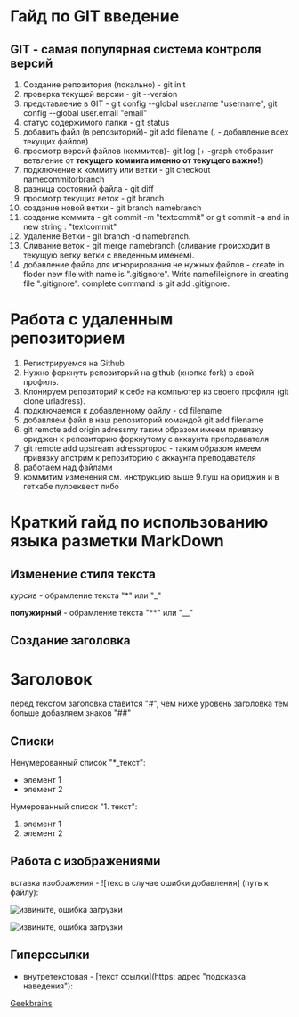 # __Гайд по GIT введение__

## GIT - самая популярная система контроля версий

1. Создание репозитория (локально) - git init
2. проверка текущей версии - git --version
3. представление в GIT - git config --global user.name "username", git config --global user.email "email" 
4. статус содержимого папки - git status
5. добавить файл (в репозиторий)- git add filename (. - добавление всех текущих файлов)
6. просмотр версий файлов (коммитов)- git log (+ -graph отобразит ветвление от **текущего комиита именно от текущего важно!**)
7. подключение к коммиту или ветки - git checkout namecommitorbranch
8. разница состояний файла - git diff
9. просмотр текущих веток - git branch
10. создание новой ветки - git branch namebranch
11. создание коммита - git commit -m "textcommit" or git commit -a and in new string : "textcommit"
12. Удаление Ветки - git branch -d namebranch.
13. Cливание веток - git merge namebranch (сливание происходит в текущую ветку ветки с введенным именем).
14. добавление файла для игнорирования не нужных файлов - create in floder new file with name is ".gitignore".  Write namefileignore in creating file ".gitignore". complete command is git add .gitignore.

# **Работа с удаленным репозиторием**
1. Регистрируемся на Github
2. Нужно форкнуть репозиторий на github (кнопка fork) в свой профиль.
3. Клонируем репозиторий к себе на компьютер из своего профиля (git clone urladress).
4. подключаемся к добавленному файлу - cd filename
5. добавляем файл в наш репозиторий командой git add filename
5. git remote add origin adressmy таким образом имеем привязку ориджен к репозиторию форкнутому с аккаунта преподавателя 
6. git remote add upstream adresspropod - таким образом имеем привязку апстрим к репозиторию с аккаунта преподавателя
7. работаем над файлами
8. коммитим изменения см. инструкцию выше
9.пуш на ориджин и в гетхабе пулреквест либо 

# **Краткий гайд по использованию языка разметки MarkDown**

## Изменение стиля текста

*курсив* - обрамление текста "*" или "_"  

**полужирный** - обрамление текста "**" или "__"

## Создание заголовка
# Заголовок 
перед текстом заголовка ставится "#", чем ниже уровень заголовка тем больше добавляем знаков "##"

## Списки

Ненумерованный список "*_текст":
* элемент 1
* элемент 2

Нумерованный список "1. текст":
1. элемент 1 
2. элемент 2

## Работа с изображениями
вставка изображения - ![текс в случае ошибки добавления] (путь к файлу):

![извините, ошибка загрузки](1.jpg)

![извините, ошибка загрузки](2.jpg)

## Гиперссылки
* внутретекстовая -  [текст ссылки](https: адрес "подсказка наведения"):

[Geekbrains](https://gb.ru/ "онлайн школа")

